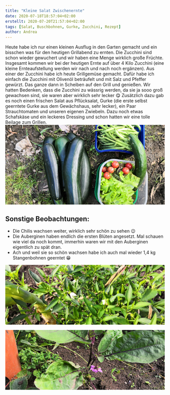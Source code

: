 ```yaml
---
title: "Kleine Salat Zwischenernte"
date: 2020-07-18T18:57:04+02:00
erstellt: 2020-07-20T21:57:04+02:00
tags: [Salat, Buschbohnen, Gurke, Zucchini, Rezept]
author: Andrea
---
```

Heute habe ich nur einen kleinen Ausflug in den Garten gemacht und ein bisschen was für den heutigen Grillabend zu ernten.
Die Zucchini sind schon wieder gewuchert und wir haben eine Menge wirklich große Früchte. Insgesamt kommen wir bei der heutigen Ernte auf über 4 Kilo Zucchini (eine kleine Ernteaufstellung werden wir nach und nach noch ergänzen). Aus einer der Zucchini habe ich heute Grillgemüse gemacht. Dafür habe ich einfach die Zucchini mit Olivenöl beträufelt und mit Salz und Pfeffer gewürzt. Das ganze dann in Scheiben auf den Grill und genießen. Wir hatten Bedenken, dass die Zucchini zu wässrig werden, da sie ja sooo groß gewachsen sind, sie waren aber wirklich sehr lecker :yum: Zusätzlich dazu gab es noch einen frischen Salat aus Pflücksalat, Gurke (die erste selbst geerntete Gurke aus dem Gewächshaus, sehr lecker), ein Paar Strauchtomaten und unseren eigenen Zwiebeln. Dazu noch etwas Schafskäse und ein leckeres Dressing und schon hatten wir eine tolle Beilage zum Grillen.   
![Heutige Ernte](/img/kleine_salat_zwischenernte1.jpg "Heutige Ernte")


Sonstige Beobachtungen:
---
*  Die Chilis wachsen weiter, wirklich sehr schön zu sehen :wink:
*  Die Auberginen haben endlich die ersten Blüten angesetzt. Mal schauen wie viel da noch kommt, immerhin waren wir mit den Auberginen eigentlich zu spät dran.
*  Ach und weil sie so schön wachsen habe ich auch mal wieder 1,4 kg Stangenbohnen geerntet :grin:

![Kleine grüne Birds Eye](/img/kleine_salat_zwischenernte3.jpg "Kleine grüne Birds Eye")

![Auberginenblüte](/img/kleine_salat_zwischenernte2.jpg "Auberginenblüte")
